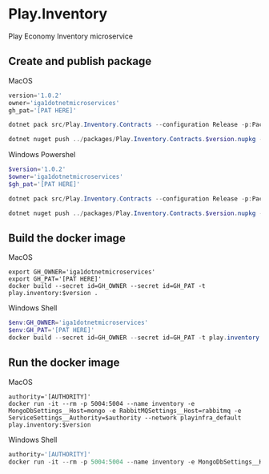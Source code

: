 # Play.Inventory

Play Economy Inventory microservice

## Create and publish package

MacOS

```powershell
version='1.0.2'
owner='iga1dotnetmicroservices'
gh_pat='[PAT HERE]'

dotnet pack src/Play.Inventory.Contracts --configuration Release -p:PackageVersion=$version -p:RepositoryUrl=https://github.com/$owner/play.inventory.git -o ../packages

dotnet nuget push ../packages/Play.Inventory.Contracts.$version.nupkg --api-key $gh_pat --source "github"
```

Windows Powershel

```powershell
$version='1.0.2'
$owner='iga1dotnetmicroservices'
$gh_pat='[PAT HERE]'

dotnet pack src/Play.Inventory.Contracts --configuration Release -p:PackageVersion=$version -p:RepositoryUrl=https://github.com/$owner/play.inventory.git -o ../packages

dotnet nuget push ../packages/Play.Inventory.Contracts.$version.nupkg --api-key $gh_pat --source "github"
```

## Build the docker image

MacOS

```shell
export GH_OWNER='iga1dotnetmicroservices'
export GH_PAT='[PAT HERE]'
docker build --secret id=GH_OWNER --secret id=GH_PAT -t play.inventory:$version .
```

Windows Shell

```powershell
$env:GH_OWNER='iga1dotnetmicroservices'
$env:GH_PAT='[PAT HERE]'
docker build --secret id=GH_OWNER --secret id=GH_PAT -t play.inventory:$version .
```

## Run the docker image

MacOS

```shell
authority='[AUTHORITY]'
docker run -it --rm -p 5004:5004 --name inventory -e MongoDbSettings__Host=mongo -e RabbitMQSettings__Host=rabbitmq -e ServiceSettings__Authority=$authority --network playinfra_default play.inventory:$version
```

Windows Shell

```powershell
authority='[AUTHORITY]'
docker run -it --rm -p 5004:5004 --name inventory -e MongoDbSettings__Host=mongo -e RabbitMQSettings__Host=rabbitmq -e ServiceSettings__Authority=$authority --network playinfra_default play.inventory:$version
```
